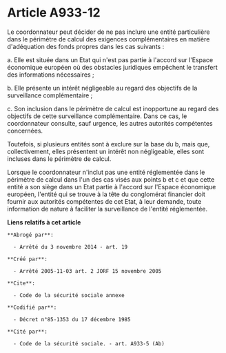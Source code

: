 # Article A933-12

Le coordonnateur peut décider de ne pas inclure une entité particulière dans le périmètre de calcul des exigences
complémentaires en matière d'adéquation des fonds propres dans les cas suivants :

a. Elle est située dans un Etat qui n'est pas partie à l'accord sur l'Espace économique européen où des obstacles juridiques
empêchent le transfert des informations nécessaires ;

b. Elle présente un intérêt négligeable au regard des objectifs de la surveillance complémentaire ;

c. Son inclusion dans le périmètre de calcul est inopportune au regard des objectifs de cette surveillance complémentaire.
Dans ce cas, le coordonnateur consulte, sauf urgence, les autres autorités compétentes concernées.

Toutefois, si plusieurs entités sont à exclure sur la base du b, mais que, collectivement, elles présentent un intérêt non
négligeable, elles sont incluses dans le périmètre de calcul.

Lorsque le coordonnateur n'inclut pas une entité réglementée dans le périmètre de calcul dans l'un des cas visés aux points b
et c et que cette entité a son siège dans un Etat partie à l'accord sur l'Espace économique européen, l'entité qui se trouve
à la tête du conglomérat financier doit fournir aux autorités compétentes de cet Etat, à leur demande, toute information de
nature à faciliter la surveillance de l'entité réglementée.

**Liens relatifs à cet article**

	**Abrogé par**:

	  - Arrêté du 3 novembre 2014 - art. 19

	**Créé par**:

	  - Arrêté 2005-11-03 art. 2 JORF 15 novembre 2005

	**Cite**:

	  - Code de la sécurité sociale annexe

	**Codifié par**:

	  - Décret n°85-1353 du 17 décembre 1985

	**Cité par**:

	  - Code de la sécurité sociale. - art. A933-5 (Ab)
